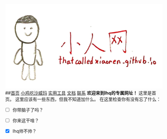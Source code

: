 ![logo](/logo.jpg)
##[首页](/) [小鸡吃沙威玛](/ces/index.html) [实用工具](/tool/index.html) [文档](/doc/index.html) [联系](mailto:lihaoqian12@outlook.com)
**欢迎来到lhq的专属网址！**
这里是首页。
这里应该有一些东西，但我不知道加什么。
在这里检查你有没有忘了什么：
- [ ] 你带脑子了吗？
- [ ] 你来这干啥？
- [x] lhq帅不帅？

